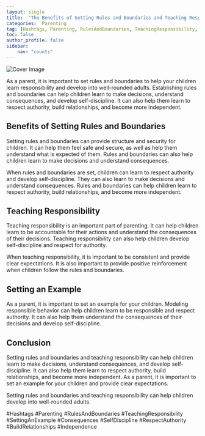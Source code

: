 ```yaml
---
layout: single
title:  "The Benefits of Setting Rules and Boundaries and Teaching Responsibility"
categories:  Parenting
tag: [Hashtags, Parenting, RulesAndBoundaries, TeachingResponsibility, SettingAnExample, Consequences, SelfDiscipline, RespectAuthority, BuildRelationships, Independence, ]
toc: false
author_profile: false
sidebar:
    nav: "counts"
---
```

    
![Cover Image](https://images.pexels.com/photos/170811/pexels-photo-170811.jpeg?auto=compress&cs=tinysrgb&dpr=2&h=650&w=940)

As a parent, it is important to set rules and boundaries to help your children learn responsibility and develop into well-rounded adults. Establishing rules and boundaries can help children learn to make decisions, understand consequences, and develop self-discipline. It can also help them learn to respect authority, build relationships, and become more independent.

## Benefits of Setting Rules and Boundaries

Setting rules and boundaries can provide structure and security for children. It can help them feel safe and secure, as well as help them understand what is expected of them. Rules and boundaries can also help children learn to make decisions and understand consequences.

When rules and boundaries are set, children can learn to respect authority and develop self-discipline. They can also learn to make decisions and understand consequences. Rules and boundaries can help children learn to respect authority, build relationships, and become more independent.

## Teaching Responsibility

Teaching responsibility is an important part of parenting. It can help children learn to be accountable for their actions and understand the consequences of their decisions. Teaching responsibility can also help children develop self-discipline and respect for authority.

When teaching responsibility, it is important to be consistent and provide clear expectations. It is also important to provide positive reinforcement when children follow the rules and boundaries.

## Setting an Example

As a parent, it is important to set an example for your children. Modeling responsible behavior can help children learn to be responsible and respect authority. It can also help them understand the consequences of their decisions and develop self-discipline.

## Conclusion

Setting rules and boundaries and teaching responsibility can help children learn to make decisions, understand consequences, and develop self-discipline. It can also help them learn to respect authority, build relationships, and become more independent. As a parent, it is important to set an example for your children and provide clear expectations.

Setting rules and boundaries and teaching responsibility can help children develop into well-rounded adults.

#Hashtags
#Parenting #RulesAndBoundaries #TeachingResponsibility #SettingAnExample #Consequences #SelfDiscipline #RespectAuthority #BuildRelationships #Independence